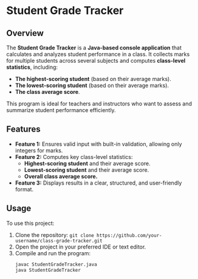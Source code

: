 # **Student Grade Tracker**

## **Overview**
The **Student Grade Tracker** is a **Java-based console application** that calculates and analyzes student performance in a class. It collects marks for multiple students across several subjects and computes **class-level statistics**, including:
- **The highest-scoring student** (based on their average marks).
- **The lowest-scoring student** (based on their average marks).
- **The class average score**.

This program is ideal for teachers and instructors who want to assess and summarize student performance efficiently.

## **Features**
- **Feature 1:** Ensures valid input with built-in validation, allowing only integers for marks.
- **Feature 2:** Computes key class-level statistics:
  - **Highest-scoring student** and their average score.
  - **Lowest-scoring student** and their average score.
  - **Overall class average score.**
- **Feature 3:** Displays results in a clear, structured, and user-friendly format.

## **Usage**
To use this project:
1. Clone the repository: `git clone https://github.com/your-username/class-grade-tracker.git`
2. Open the project in your preferred IDE or text editor.
3. Compile and run the program:
   ```bash
   javac StudentGradeTracker.java
   java StudentGradeTracker
